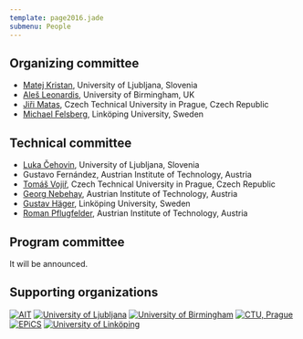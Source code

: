 ```yaml
---
template: page2016.jade
submenu: People
---
```


## Organizing committee

-   [Matej Kristan](http://www.vicos.si/People/Matejk), University of
    Ljubljana, Slovenia
-   [Ale&#353; Leonardis](http://www.vicos.si/People/Ales_Leonardis),
    University of Birmingham, UK
-   [Ji&#345;i Matas](http://cmp.felk.cvut.cz/~matas/), Czech Technical
    University in Prague, Czech Republic
-   [Michael Felsberg](http://users.isy.liu.se/cvl/mfe/), Link&ouml;ping 
    University, Sweden

## Technical committee

-   [Luka &#268;ehovin](http://www.vicos.si/People/Luka_Cehovin), University of Ljubljana, Slovenia
-   Gustavo Fern&#225;ndez, Austrian Institute of Technology, Austria
-   [Tom&#225;&#353; Voji&#345;](http://cmp.felk.cvut.cz/~vojirtom/), Czech Technical University in Prague, Czech Republic
-   [Georg Nebehay](http://www.gnebehay.com), Austrian Institute of Technology, Austria
-   [Gustav H&auml;ger](http://www.liu.se/personal/isy/cvl/gusha40?l=en), Link&ouml;ping University, Sweden
-   [Roman Pflugfelder](https://at.linkedin.com/in/romanpflugfelder),
    Austrian Institute of Technology, Austria

## Program committee

It will be announced.


## Supporting organizations

<div class="supporters">
<a href="http://www.ait.ac.at/?L=1"><img src="/vot2015/img/logo_ait.png" alt="AIT"></a>
<a href="http://www.fri.uni-lj.si/en"><img src="/vot2015/img/logo_ljubljana.png" alt="University of Ljubljana"></a>
<a href="http://www.birmingham.ac.uk"><img src="/vot2015/img/logo_birmingham.png" alt="University of Birmingham"></a>
<a href="http://intranet.cvut.cz/en"><img src="/vot2015/img/logo_cvut.png" alt="CTU, Prague"></a>
<a href="http://www.epics-project.eu/"><img src="/vot2015/img/logo_epics.png" alt="EPiCS"></a>
<a href="http://www.liu.se/?l=en&sc=true"><img src="/vot2015/img/logo_liu.png" alt="University of Link&ouml;ping"></a>
</div>

